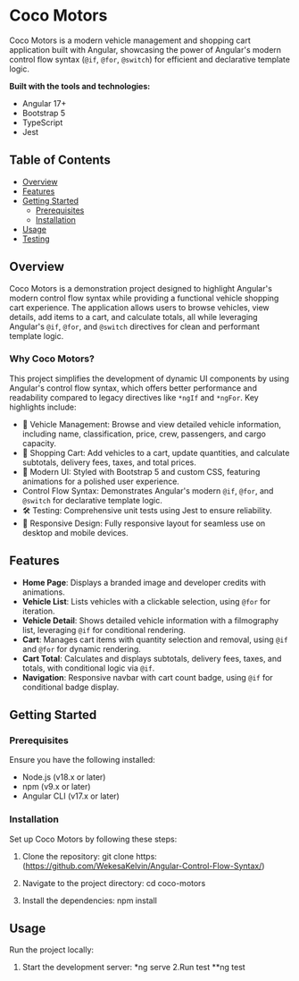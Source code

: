 # Coco Motors

Coco Motors is a modern vehicle management and shopping cart application built with Angular, showcasing the power of Angular's modern control flow syntax (`@if`, `@for`, `@switch`) for efficient and declarative template logic.

**Built with the tools and technologies:**
- Angular 17+
- Bootstrap 5
- TypeScript
- Jest

## Table of Contents
- [Overview](#overview)
- [Features](#features)
- [Getting Started](#getting-started)
  - [Prerequisites](#prerequisites)
  - [Installation](#installation)
- [Usage](#usage)
- [Testing](#testing)

## Overview

Coco Motors is a demonstration project designed to highlight Angular's modern control flow syntax while providing a functional vehicle shopping cart experience. The application allows users to browse vehicles, view details, add items to a cart, and calculate totals, all while leveraging Angular's `@if`, `@for`, and `@switch` directives for clean and performant template logic.

### Why Coco Motors?

This project simplifies the development of dynamic UI components by using Angular's control flow syntax, which offers better performance and readability compared to legacy directives like `*ngIf` and `*ngFor`. Key highlights include:

- 🚗 Vehicle Management: Browse and view detailed vehicle information, including name, classification, price, crew, passengers, and cargo capacity.
- 🛒 Shopping Cart: Add vehicles to a cart, update quantities, and calculate subtotals, delivery fees, taxes, and total prices.
- 🎨 Modern UI: Styled with Bootstrap 5 and custom CSS, featuring animations for a polished user experience.
- Control Flow Syntax: Demonstrates Angular's modern `@if`, `@for`, and `@switch` for declarative template logic.
- 🛠️ Testing: Comprehensive unit tests using Jest to ensure reliability.
- 📱 Responsive Design: Fully responsive layout for seamless use on desktop and mobile devices.

## Features

- **Home Page**: Displays a branded image and developer credits with animations.
- **Vehicle List**: Lists vehicles with a clickable selection, using `@for` for iteration.
- **Vehicle Detail**: Shows detailed vehicle information with a filmography list, leveraging `@if` for conditional rendering.
- **Cart**: Manages cart items with quantity selection and removal, using `@if` and `@for` for dynamic rendering.
- **Cart Total**: Calculates and displays subtotals, delivery fees, taxes, and totals, with conditional logic via `@if`.
- **Navigation**: Responsive navbar with cart count badge, using `@if` for conditional badge display.

## Getting Started

### Prerequisites

Ensure you have the following installed:

- Node.js (v18.x or later)
- npm (v9.x or later)
- Angular CLI (v17.x or later)

### Installation

Set up Coco Motors by following these steps:

1. Clone the repository:
 git clone https:(https://github.com/WekesaKelvin/Angular-Control-Flow-Syntax/)

2. Navigate to the project directory:
   cd coco-motors
   
3. Install the dependencies:
npm install

## Usage

Run the project locally:

1. Start the development server:
*ng serve
2.Run test
**ng test
